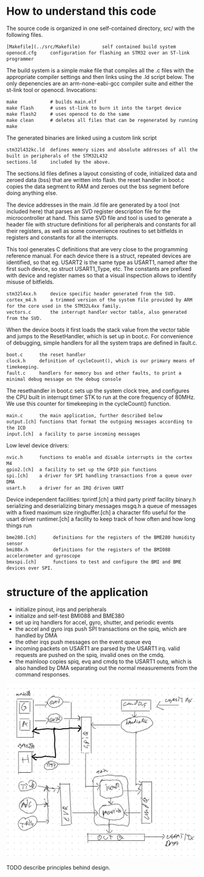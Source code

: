 # How to understand this code

The source code is organized in one self-contained directory, src/ with the following files.

    [Makefile](../src/Makefile)        self contained build system
    openocd.cfg     configuration for flashing an STM32 over an ST-link programmer

The build system is a simple make file that compiles all the .c files with the appropriate compiler settings and
then links using the .ld script below.  The only depenencies are an arm-none-eabi-gcc compiler suite and either
the st-link tool or openocd. Invocations:

    make            # builds main.elf
    make flash      # uses st-link to burn it into the target device
    make flash2     # uses openocd to do the same
    make clean      # deletes all files that can be regenerated by running make 

The generated binaries are linked using a custom link script

    stm32l432kc.ld  defines memory sizes and absolute addresses of all the built in peripherals of the STM32L432
    sections.ld     included by the above.

The sections.ld files defines a layout consisting of code, initialized data and zeroed data (bss) that are written into flash. 
the reset handler in boot.c copies the data segment to RAM and zeroes out the bss segment before doing anything else. 

The device addresses in the main .ld file are generated by a tool (not included here) that parses an SVD register description
file for the microcontroller at hand. This same SVD file and tool is used to generate a header file with structure definitions for all peripherals
and constants for all their registers, as well as some convenience routines to set bitfields in registers and constants for all the interrupts.

This tool generates C definitions that are very close to the programming reference manual.  For each device there is a struct,
repeated devices are identified, so that eg. USART2 is the same type as USART1, named after the first such device, so struct USART1_Type, etc.
The constants are prefixed with device and register names so that a visual inspection allows to identify misuse of bitfields.

    stm32l4xx.h     device specific header generated from the SVD.
    cortex_m4.h     a trimmed version of the system file provided by ARM for the core used in the STM32L4xx family.
    vectors.c       the interrupt handler vector table, also generated from the SVD.

When the device boots it first loads the stack value from the vector table and jumps to the ResetHandler, which is set up in boot.c.
For convenience of debugging, simple handlers for all the system traps are defined in fault.c.

    boot.c      the reset handler
    clock.h     definition of cycleCount(), which is our primary means of timekeeping.
    fault.c     handlers for memory bus and other faults, to print a minimal debug message on the debug console

The resethandler in boot.c sets up the system clock tree, and configures the CPU built in interrupt timer STK to run at the
core frequency of 80MHz.  We use this counter for timekeeping in the cycleCount() function. 

    main.c      the main application, further described below
    output.[ch] functions that format the outgoing messages according to the ICD
    input.[ch]  a facility to parse incoming messages

Low level device drivers:

    nvic.h      functions to enable and disable interrupts in the cortex M4
    gpio2.[ch]  a facility to set up the GPIO pin functions
    spi.[ch]    a driver for SPI handling transactions from a queue over DMA
    usart.h     a driver for an IRQ driven UART

Device independent facilities:
    tprintf.[ch]     a third party printf facility
    binary.h         serializing and deserializing binary messages
    msgq.h           a queue of messages with a fixed maximum size
    ringbuffer.[ch]  a character fifo useful for the usart driver
    runtimer.[ch]    a facility to keep track of how often and how long things run

    bme280.[ch]      definitions for the registers of the BME280 humidity sensor
    bmi08x.h         definitions for the registers of the BMI088 accelerometer and gyroscope
    bmxspi.[ch]      functions to test and configure the BMI and BME devices over SPI. 


# structure of the application

  - initialize pinout, irqs and peripherals
  - initialize and self-test BMI088 and BME380
  - set up irq handlers for accel, gyro, shutter, and periodic events
  - the accel and gyro irqs push SPI transactions on the spiq, which are handled by DMA
  - the other irqs push messages on the event queue evq
  - incoming packets on USART1 are parsed by the USART1 irq.  valid requests are pushed
	on the spiq, invalid ones on the cmdq.
  - the mainloop copies spiq, evq and cmdq to the USART1 outq, which is also handled by DMA
	separating out the normal measurements from the command responses.

![Data Flow](dataflow.png)

TODO describe principles behind design.